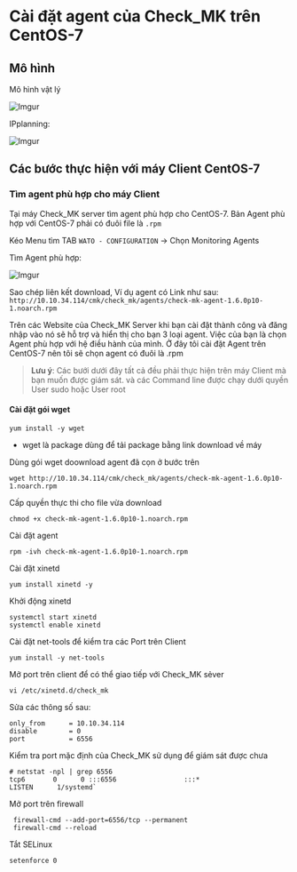 # Cài đặt agent của Check_MK trên CentOS-7

## Mô hình 
Mô hình vật lý

![Imgur](https://i.imgur.com/nJ48UCR.png)

IPplanning:

![Imgur](https://i.imgur.com/r8xm6nh.png)

## Các bước thực hiện với máy Client CentOS-7

### Tìm agent phù hợp cho máy Client

Tại máy Check_MK server tìm agent phù hợp cho CentOS-7. Bản Agent phù hợp với CentOS-7 phải có đuôi file là `.rpm`

Kéo Menu tìm TAB `WATO - CONFIGURATION` -> Chọn Monitoring Agents

Tìm Agent phù hợp:

![Imgur](https://i.imgur.com/saJxWGH.png)

Sao chép liên kết download, Ví dụ agent có Link như sau: `http://10.10.34.114/cmk/check_mk/agents/check-mk-agent-1.6.0p10-1.noarch.rpm`

Trên các Website của Check_MK Server khi bạn cài đặt thành công và đăng nhập vào nó sẽ hỗ trợ và hiển thị cho bạn 3 loại agent. Việc của bạn là chọn Agent phù hợp với hệ điều hành của mình. Ở đây tôi cài đặt Agent trên CentOS-7 nên tôi sẽ chọn agent có đuôi là .rpm

>**Lưu ý**: Các bưới dưới đây tất cả đều phải thực hiện trên máy Client mà bạn muốn được giám sát. và các Command line được chạy dưới quyền User sudo hoặc User root

#### Cài đặt gói wget

`yum install -y wget` 

* wget là package dùng để tải package bằng link download về máy

Dùng gói wget doownload agent đã cọn ở bước trên 

`wget http://10.10.34.114/cmk/check_mk/agents/check-mk-agent-1.6.0p10-1.noarch.rpm`

Cấp quyền thực thi cho file vừa download 

`chmod +x check-mk-agent-1.6.0p10-1.noarch.rpm`

Cài đặt agent

`rpm -ivh check-mk-agent-1.6.0p10-1.noarch.rpm`

Cài đặt xinetd

`yum install xinetd -y`

Khởi động xinetd

```
systemctl start xinetd
systemctl enable xinetd
```

Cài đặt net-tools để kiểm tra các Port trên Client

`yum install -y net-tools`

Mở port trên client để có thể giao tiếp với Check_MK sẻver

`vi /etc/xinetd.d/check_mk`

Sửa các thông số sau:

```
only_from      = 10.10.34.114
disable        = 0
port           = 6556
```

Kiểm tra port mặc định của Check_MK sử dụng để giám sát được chưa

```
# netstat -npl | grep 6556
tcp6       0      0 :::6556                 :::*                    LISTEN      1/systemd`
```

Mở port trên firewall 

```
 firewall-cmd --add-port=6556/tcp --permanent
 firewall-cmd --reload
```

Tắt SELinux

`setenforce 0`


